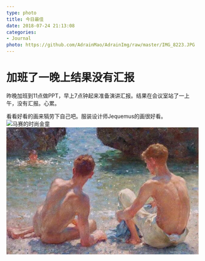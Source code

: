 ```yaml
---
type: photo
title: 今日最佳
date: 2018-07-24 21:13:08
categories:
- Journal
photo: https://github.com/AdrainMao/AdrainImg/raw/master/IMG_8223.JPG
---
```

# 加班了一晚上结果没有汇报
昨晚加班到11点做PPT，早上7点钟起来准备演讲汇报。结果在会议室站了一上午，没有汇报。心累。

看看好看的画来犒劳下自己吧。服装设计师Jequemus的画很好看。
![马赛的时尚金童](https://github.com/AdrainMao/AdrainImg/rawmaster/IMG_8222.JPG)
![马赛的时尚金童](https://github.com/AdrainMao/AdrainImg/raw/master/IMG_8223.JPG)
<!-- more -->
